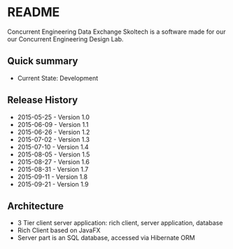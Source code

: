 # README #

Concurrent Engineering Data Exchange Skoltech is a software made for our our Concurrent Engineering Design Lab.

## Quick summary ##
* Current State: Development

## Release History ##
* 2015-05-25 - Version 1.0
* 2015-06-09 - Version 1.1
* 2015-06-26 - Version 1.2
* 2015-07-02 - Version 1.3
* 2015-07-10 - Version 1.4
* 2015-08-05 - Version 1.5
* 2015-08-27 - Version 1.6
* 2015-08-31 - Version 1.7
* 2015-09-11 - Version 1.8
* 2015-09-21 - Version 1.9

## Architecture ##

* 3 Tier client server application: rich client, server application, database
* Rich Client based on JavaFX
* Server part is an SQL database, accessed via Hibernate ORM